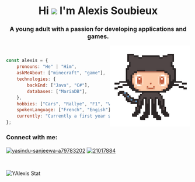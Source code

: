 <h1 align="center">Hi <img src="https://raw.githubusercontent.com/MartinHeinz/MartinHeinz/master/wave.gif" width="30px"/> I'm Alexis Soubieux</h1>

<h3 align="center">A young adult with a passion for developing applications and games.</h3>

<img align='right' src="https://raw.githubusercontent.com/iCharlesZ/FigureBed/master/img/octocat.gif" width="220" alt="octocat.gif"><br />

```javascript
const alexis = {
    pronouns: "He" | "Him",
    askMeAbout: ["minecraft", "game"],
    technologies: {
        backEnd: ["Java", "C#"],
        databases: ["MariaDB"],
    },
    hobbies: ["Cars", "Rallye", "F1", "Video Games"],
    spokenLanguage: ["French", "Engish"],
    currently: "Currently a first year student at Lyon Ynov campus in France"
};
```

<h3 align="left">Connect with me:</h3>
<p align="left">
<a href="https://discord.gg/VelrisTV#9441" target="blank"><img align="center" src="https://upload.wikimedia.org/wikipedia/fr/thumb/4/4f/Discord_Logo_sans_texte.svg/1818px-Discord_Logo_sans_texte.svg.png" alt="yasindu-sanjeewa-a79783202" height="40" width="40" /></a>
<a href="mailto:sbx.alexis@gmail.com" target="blank"><img align="center" src="https://icones.pro/wp-content/uploads/2021/03/icone-gmail.png" alt="21017884" height="40" width="40" /></a>
</p>

<br/>
<p>
<img align="left" src="https://github-readme-stats.vercel.app/api?username=DEV-Velris&show_icons=true&theme=dracula&locale=en&count_private=true" alt="YAlexis Stat" />

</p>
